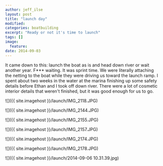 ```yaml
---
author: jeff_ilse
layout: post
title: "launch day"
modified:
categories: boatbuilding
excerpt: "Ready or not it's time to launch"
tags: []
image:
  feature:
date: 2014-09-03
---
```

It came down to this: launch the boat as is and head down river or wait another year. F*** waiting. It was sprint time. We were literally attaching the netting to the boat while they were driving us toward the launch ramp. I spent about two weeks in the water at the marina finishing up some safety details before Ethan and I took off down river. There were a lot of cosmetic interior details that weren't finished, but it was good enough for us to go.  

![]({{ site.imagehost }}/launch/IMG_2118.JPG)

![]({{ site.imagehost }}/launch/IMG_2144.JPG)

![]({{ site.imagehost }}/launch/IMG_2155.JPG)

![]({{ site.imagehost }}/launch/IMG_2157.JPG)

![]({{ site.imagehost }}/launch/IMG_2174.JPG)

![]({{ site.imagehost }}/launch/IMG_2178.JPG)

![]({{ site.imagehost }}/launch/2014-09-06 10.31.39.jpg)


